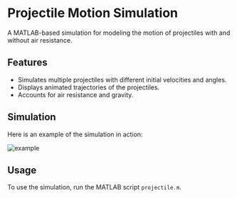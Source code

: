 # Projectile Motion Simulation

A MATLAB-based simulation for modeling the motion of projectiles with and without air resistance.

## Features

- Simulates multiple projectiles with different initial velocities and angles.
- Displays animated trajectories of the projectiles.
- Accounts for air resistance and gravity.

## Simulation

Here is an example of the simulation in action:

![example](https://github.com/user-attachments/assets/c6215ecd-b380-42aa-8d8a-d7d4ce94b372)

## Usage


To use the simulation, run the MATLAB script `projectile.m`.
